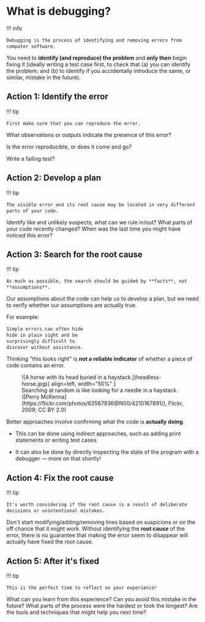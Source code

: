 # What is debugging?

!!! info

    Debugging is the process of identifying and removing errors from computer software.

You need to **identify (and reproduce) the problem** and **only then** begin fixing it (ideally writing a test case first, to check that (a) you can identify the problem; and (b) to identify if you accidentally introduce the same, or similar, mistake in the future).

## Action 1: Identify the error

!!! tip

    First make sure that you can reproduce the error.

What observations or outputs indicate the presence of this error?

Is the error reproducible, or does it come and go?

Write a failing test?

## Action 2: Develop a plan

!!! tip

    The visible error and its root cause may be located in very different parts of your code.

Identify like and unlikely suspects, what can we rule in/out?
What parts of your code recently changed?
When was the last time you might have noticed this error?

## Action 3: Search for the root cause

!!! tip

    As much as possible, the search should be guided by **facts**, not **assumptions**.

Our assumptions about the code can help us to develop a plan, but we need to verify whether our assumptions are actually true.

For example:

```text
Simple errors can often hide
hide in plain sight and be
surprisingly difficult to
discover without assistance.
```

Thinking "this looks right" is **not a reliable indicator** of whether a piece of code contains an error.

<figure markdown="span">
  ![A horse with its head buried in a haystack.](headless-horse.jpg){ align=left, width="50%" }
  <figcaption markdown="span">Searching at random is like looking for a needle in a haystack.
  <br/>
  ([Perry McKenna](https://flickr.com/photos/63567936@N00/4210167891/), Flickr, 2009; CC BY 2.0)
  </figcaption>
</figure>

Better approaches involve confirming what the code is **actually doing**.

- This can be done using indirect approaches, such as adding print statements or writing test cases.

- It can also be done by directly inspecting the state of the program with a debugger — more on that shortly!

## Action 4: Fix the root cause

!!! tip

    It's worth considering if the root cause is a result of deliberate decisions or unintentional mistakes.

Don't start modifying/adding/removing lines based on suspicions or on the off chance that it might work.
Without identifying the **root cause** of the error, there is no guarantee that making the error seem to disappear will actually have fixed the root cause.

## Action 5: After it's fixed

!!! tip

    This is the perfect time to reflect on your experience!

What can you learn from this experience?
Can you avoid this mistake in the future?
What parts of the process were the hardest or took the longest?
Are the tools and techniques that might help you next time?
